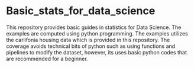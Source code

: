 # Basic_stats_for_data_science
This repository provides basic guides in statistics for Data Science. The examples are computed using python programming. The examples utilizes the carlifonia housing data which is provided in this repository.
The coverage avoids technical bits of python such as using functions and pipelines to modify the dataset, however, its uses basic python codes that are recommended for a beginner.
